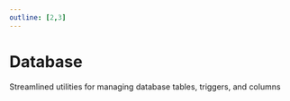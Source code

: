 ```yaml
---
outline: [2,3]
---
```

# Database <BadgeServer/>

Streamlined utilities for managing database tables, triggers, and columns

<!--@include: ./autodoc/autodoc_server_functions.md-->